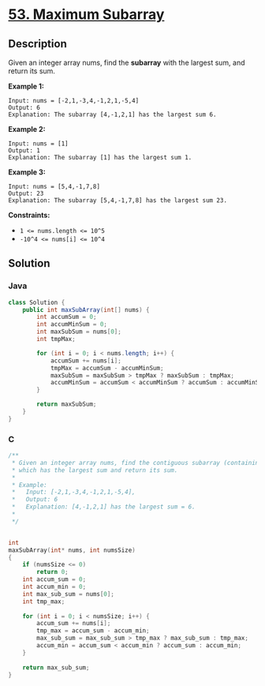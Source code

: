 # [53. Maximum Subarray](https://leetcode.com/problems/maximum-subarray/description/)

## Description
Given an integer array nums, find the **subarray** with the largest sum, and return its sum.

**Example 1:**
```
Input: nums = [-2,1,-3,4,-1,2,1,-5,4]
Output: 6
Explanation: The subarray [4,-1,2,1] has the largest sum 6.
```

**Example 2:**
```
Input: nums = [1]
Output: 1
Explanation: The subarray [1] has the largest sum 1.
```

**Example 3:**
```
Input: nums = [5,4,-1,7,8]
Output: 23
Explanation: The subarray [5,4,-1,7,8] has the largest sum 23.
```

**Constraints:**
+ `1 <= nums.length <= 10^5`
+ `-10^4 <= nums[i] <= 10^4`


## Solution
### Java
```java
class Solution {
    public int maxSubArray(int[] nums) {
        int accumSum = 0;
        int accumMinSum = 0;
        int maxSubSum = nums[0];
        int tmpMax;

        for (int i = 0; i < nums.length; i++) {
            accumSum += nums[i];
            tmpMax = accumSum - accumMinSum;
            maxSubSum = maxSubSum > tmpMax ? maxSubSum : tmpMax;
            accumMinSum = accumSum < accumMinSum ? accumSum : accumMinSum;
        }

        return maxSubSum;
    }
}
```

### C
```c
/**
 * Given an integer array nums, find the contiguous subarray (containing at least one number)
 * which has the largest sum and return its sum.
 *
 * Example:
 *   Input: [-2,1,-3,4,-1,2,1,-5,4],
 *   Output: 6
 *   Explanation: [4,-1,2,1] has the largest sum = 6.
 *
 */


int
maxSubArray(int* nums, int numsSize)
{
    if (numsSize <= 0)
        return 0;
    int accum_sum = 0;
    int accum_min = 0;
    int max_sub_sum = nums[0];
    int tmp_max;
    
    for (int i = 0; i < numsSize; i++) {
        accum_sum += nums[i];
        tmp_max = accum_sum - accum_min;
        max_sub_sum = max_sub_sum > tmp_max ? max_sub_sum : tmp_max;
        accum_min = accum_sum < accum_min ? accum_sum : accum_min;
    }
    
    return max_sub_sum;
}
```
